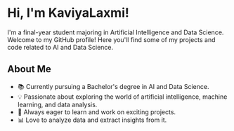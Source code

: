 # Hi, I'm KaviyaLaxmi!

I'm a final-year student majoring in Artificial Intelligence and Data Science. Welcome to my GitHub profile! Here you'll find some of my projects and code related to AI and Data Science.

## About Me

- 📚 Currently pursuing a Bachelor's degree in AI and Data Science.
- 💡 Passionate about exploring the world of artificial intelligence, machine learning, and data analysis.
- 🌟 Always eager to learn and work on exciting projects.
- 📊 Love to analyze data and extract insights from it.
